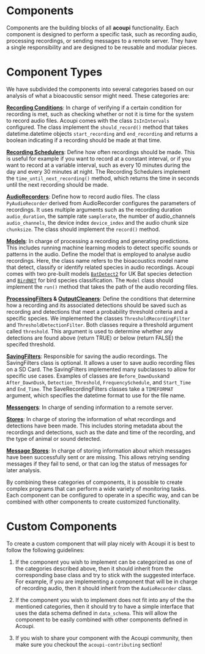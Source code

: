 # Components

Components are the building blocks of all **acoupi** functionality. Each component is designed to perform a specific task, such as recording audio, processing recordings, or sending messages to a remote server. They have a single responsibility and are designed to be reusable and modular pieces.


# Component Types

We have subdivided the components into several categories based on our analysis of what a bioacoustic sensor might need. These categories are:


[**Recording Conditions**](src/acoupi/components/recording_conditions.py): In charge of verifying if
a certain condition for recording is met, such as checking whether or not it is time for the system to record audio files. Acoupi comes with the class `IsInIntervals` configured. The class implement the `should_record()` method that takes datetime.datetime objects `start_recording` and `end_recording` and returns a boolean indicating if a recording should be made at that time.


[**Recording Schedulers**](src/acoupi/components/recording_schedulers.py): Define how often recordings should be made. This is useful for example if you want to record at a constant interval, or if you want to record at a variable interval, such as every 10 minutes during the day and every 30 minutes at night. The Recording Schedulers implement the `time_until_next_recording()` method, which returns the time in seconds until the next recording should be 
made.

[**AudioRecorders**](src/acoupi/components/audio_recorder.py): Define how to record audio files. The class `PyAudioRecorder` derived from AudioRecorder configures the parameters of recordings. It uses multiple arguments such as the recording duration `audio_duration`, the sample rate `samplerate`, the number of audio_channels `audio_channels`, the device index `device_index` and the audio chunk size `chunksize`. The class should implement the `record()` method. 


[**Models**](src/acoupi/components/models.py): In charge of processing a recording and generating predictions. This includes running machine learning models to detect specific sounds or patterns in the audio. Define the model that is employed to analyse audio recordings. Here, the class name refers to the bioacoustics model name that detect, classify or identify related species in audio recordings. Acoupi comes with two pre-built models [`BatDetect2`](https://github.com/macaodha/batdetect2) for UK Bat species detection and [`BirdNET`](https://github.com/kahst/BirdNET-Lite) for bird species classification. The `Model` class should implement the `run()` method that takes the path of the audio recording files. 

**[ProcessingFilters](src/acoupi/components/processing_filters.py) & [OutputCleaners](src/acoupi/components/output_cleaners.py)**: Define the conditions that determine how a recording and its associated detections should be saved such as recording and detections that meet a probability threshold criteria and a specific species. We implemented the classes `ThresholdRecordingFilter` and `ThresholdDetectionFilter`. Both classes require a threshold argument called `threshold`. This argument is used to determine whether any detections are found above (return TRUE) or below (return FALSE) the specifed threshold.

[**SavingFilters**](src/acoupi/components/saving_filters.py): Responsible for saving the audio recordings. The SavingFilters class is optional. It allows a user to save audio recording files on a SD Card. The SavingFilters implemented many subclasses to allow for specific use cases. Examples of classes are `Before_DawnDusk`and `After_DawnDusk`, `Detection_Threshold`, `FrequencySchedule`, and `Start_Time` and `End_Time`. The SaveRecordingFilters classes take a `TIMEFORMAT` argument, which specifies the datetime format to use for the file name. 

[**Messengers**](src/acoupi/components/messengers.py):  In charge of sending information to a remote server.

[**Stores**](src/acoupi/components/stores/sqlite/store.py): In charge of storing the information of what recordings and detections have been made. This includes storing metadata about the recordings and detections, such as the date and time of the recording, and the type of animal or sound detected.

[**Message Stores**](src/acoupi/components/message_stores/sqlite/message_store.py): In charge of storing information about which messages have been successfully sent or are missing. This allows retrying sending messages if they fail to send, or that can log the status of messages for later analysis.


By combining these categories of components, it is possible to create complex programs that can perform a wide variety of monitoring tasks. Each component can be configured to operate in a specific way, and can be combined with other
components to create customized functionality.


# Custom Components

To create a custom component that will play nicely with Acoupi it is best to follow the following guidelines:

1. If the component you wish to implement can be categorized as one of the
   categories described above, then it should inherit from the corresponding base class and try to stick with the suggested interface. For example, if you are implementing a component that will be in charge of
   recording audio, then it should inherit from the `AudioRecorder` class.

2. If the component you wish to implement does not fit into any of the the mentioned categories, then it should try to have a simple interface that uses the data schema defined in `data_schema`. This will allow the component to be easily combined with other components defined in Acoupi.

3. If you wish to share your component with the Acoupi community, then  make sure you checkout the `acoupi-contributing` section!


